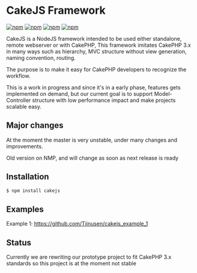 # CakeJS Framework

[![npm](https://img.shields.io/badge/IRC-FreeNode-blue.svg?style=flat-square)](http://webchat.freenode.net/?channels=cakejs)
[![npm](https://img.shields.io/npm/l/cakejs.svg?style=flat-square)](LICENSE)
[![npm](https://img.shields.io/npm/v/cakejs.svg?style=flat-square)]()
[![npm](https://img.shields.io/npm/dm/cakejs.svg?style=flat-square)]()


CakeJS is a NodeJS framework intended to be used either standalone, remote webserver 
or with CakePHP, This framework imitates CakePHP 3.x in many ways such as hierarchy,
MVC structure without view generation, naming convention, routing.

The purpose is to make it easy for CakePHP developers to recognize the workflow.

This is a work in progress and since it's in a early phase, features gets implemented on demand,
but our current goal is to support Model-Controller structure with low performance impact and make
projects scalable easy.

## Major changes

At the moment the master is very unstable, under many changes and improvements.

Old version on NMP, and will change as soon as next release is ready

## Installation

```bash
$ npm install cakejs
```

## Examples
Example 1: https://github.com/Tiinusen/cakejs_example_1

## Status
Currently we are rewriting our prototype project to fit CakePHP 3.x standards
so this project is at the moment not stable
